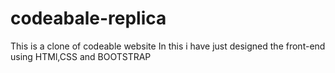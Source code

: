 # codeabale-replica
This is a clone of codeable website 
In this i have just designed the front-end using HTMl,CSS and BOOTSTRAP
